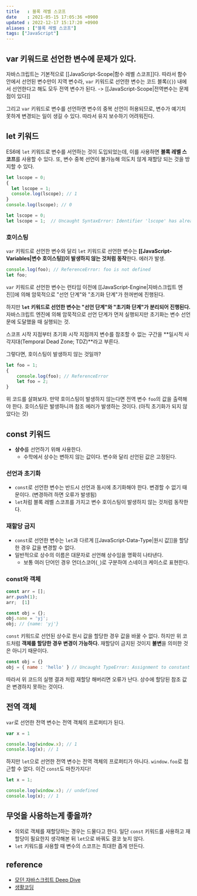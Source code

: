 ```yaml
---
title   : 블록 레벨 스코프
date    : 2021-05-15 17:05:36 +0900
updated : 2022-12-17 15:17:20 +0900
aliases : ["블록 레벨 스코프"]
tags: ["JavaScript"]
---
```


## var 키워드로 선언한 변수에 문제가 있다. 

자바스크립트는 기본적으로 [[JavaScript-Scope|함수 레벨 스코프]]다. 따라서 함수 안에서 선언된 변수만이 지역 변수라, `var` 키워드로 선언한 변수는 코드 블록(`{}`) 내에서 선언한다고 해도 모두 전역 변수가 된다. -> [[JavaScript-Scope|전역변수는 문제점이 있다]]

그리고 `var` 키워드로 변수를 선언하면 변수의 중복 선언이 허용되므로, 변수가 예기치 못하게 변경되는 일이 생길 수 있다. 따라서 유지 보수하기 어려워진다. 

## let 키워드 
ES6에 `let` 키워드로 변수를 서언하는 것이 도입되었는데, 이를 사용하면 **블록 레벨 스코프**를 사용할 수 있다. 또, 변수 중복 선언이 불가능해 의도치 않게 재할당 되는 것을 방지할 수 있다.

```javascript
let lscope = 0;
{
  let lscope = 1;
  console.log(lscope); // 1
}
console.log(lscope); // 0
```

```js
let lscope = 0;
let lscope = 1;  // Uncaught SyntaxError: Identifier 'lscope' has already been declared
```


### 호이스팅
`var` 키워드로 선언한 변수와 달리 `let` 키워드로 선언한 변수는 **[[JavaScript-Variables|변수 호이스팅]]이 발생하지 않는 것처럼 동작**한다. 에러가 발생.
```javascript
console.log(foo); // ReferenceError: foo is not defined
let foo;
```

`var` 키워드로 선언한 변수는 런타임 이전에 [[JavaScript-Engine|자바스크립트 엔진]]에 의해 암묵적으로 "선언 단계"와 "초기화 단계"가 한꺼번에 진행된다. 

하지만 **`let` 키워드로 선언한 변수는 "선언 단계"와 "초기화 단계"가 분리되어 진행된다.** 자바스크립트 엔진에 의해 암묵적으로 선언 단계가 먼저 실행되지만 초기화는 변수 선언문에 도달했을 때 실행되는 것.

스코프 시작 지점부터 초기화 시작 지점까지 변수를 참조할 수 없는 구간을 **일시적 사각지대(Temporal Dead Zone; TDZ)**라고 부른다.


그렇다면, 호이스팅이 발생하지 않는 것일까?
```javascript
let foo = 1; 
{
	console.log(foo); // ReferenceError
	let foo = 2;
}
```

위 코드를 살펴보자. 만약 호이스팅이 발생하지 않는다면 전역 변수 `foo`의 값을 출력해야 한다. 호이스팅은 발생하니까 참조 에러가 발생하는 것이다. (아직 초기화가 되지 않았다는 것) 

## const 키워드 
- **상수**를 선언하기 위해 사용한다. 
	- 수학에서 상수는 변하지 않는 값이다. 변수와 달리 선언된 값은 고정된다.

### 선언과 초기화 
- `const`로 선언한 변수는 반드시 선언과 동시에 초기화해야 한다. 변경할 수 없기 때문이다. (변경하려 하면 오류가 발생됨)
- `let`처럼 블록 레벨 스코프를 가지고 변수 호이스팅이 발생하지 않는 것처럼 동작한다. 

### 재할당 금지 
- `const`로 선언한 변수는 `let`과 다르게 [[JavaScript-Data-Type|원시 값]]을 할당한 경우 값을 변경할 수 없다. 
- 일반적으로 상수의 이름은 대문자로 선언해 상수임을 명확히 나타낸다.  
  - 보통 여러 단어인 경우 언더스코어(`_`)로 구분하여 스네이크 케이스로 표현한다.

### const와 객체  
```js
const arr = [];
arr.push(1);
arr;  [1]

const obj = {};
obj.name = 'yj';
obj; // {name: 'yj'}
```

`const` 키워드로 선언된 상수로 원시 값을 할당한 경우 값을 바꿀 수 없다. 하지만 위 코드처럼 **객체를 할당한 경우 변경이 가능하다.** 재할당이 금지된 것이지 **불변**을 의미한 것은 아니기 때문이다.

```js
const obj = {} 
obj = { name : 'hello' } // Uncaught TypeError: Assignment to constant variable.
```
따라서 위 코드의 실행 결과 처럼 재할당 해버리면 오류가 난다. 상수에 할당된 참조 값은 변경하지 못하는 것이다.


## 전역 객체

`var`로 선언한 전역 변수는 전역 객체의 프로퍼티가 된다.

```js
var x = 1

console.log(window.x); // 1
console.log(x); // 1
```

하지만 `let`으로 선언한 전역 변수는 전역 객체의 프로퍼티가 아니다. 
`window.foo`로 접근할 수 없다. 이건 `const`도 마찬가지다!
  ```javascript
  let x = 1;

  console.log(window.x); // undefined
  console.log(x); // 1
  ```

## 무엇을 사용하는게 좋을까?  
- 의외로 객체를 재할당하는 경우는 드물다고 한다. 일단 `const` 키워드를 사용하고 재할당이 필요한지 생각해본 뒤 `let`으로 바꿔도 결코 늦지 않다. 
- `let` 키워드를 사용할 때 변수의 스코프는 최대한 좁게 만든다. 

## reference 
- [모던 자바스크립트 Deep Dive](http://www.kyobobook.co.kr/product/detailViewKor.laf?ejkGb=KOR&mallGb=KOR&barcode=9791158392239&orderClick=LEa&Kc=)
- [생활코딩](https://opentutorials.org/course/743/6544)